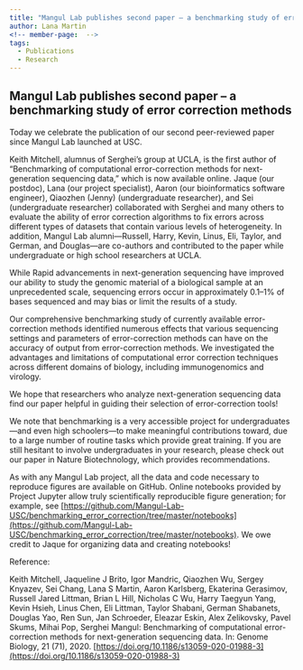 ```yaml
---
title: "Mangul Lab publishes second paper – a benchmarking study of error correction methods"
author: Lana Martin
<!-- member-page:  -->
tags:
  - Publications
  - Research
---
```


## Mangul Lab publishes second paper – a benchmarking study of error correction methods

Today we celebrate the publication of our second peer-reviewed paper since Mangul Lab launched at USC.

Keith Mitchell, alumnus of Serghei’s group at UCLA, is the first author of  “Benchmarking of computational error-correction methods for next-generation sequencing data,” which is now available online. Jaque (our postdoc), Lana (our project specialist), Aaron (our bioinformatics software engineer), Qiaozhen (Jenny) (undergraduate researcher), and Sei (undergraduate researcher) collaborated with Serghei and many others to evaluate the ability of error correction algorithms to fix errors across different types of datasets that contain various levels of heterogeneity. In addition, Mangul Lab alumni—Russell, Harry, Kevin, Linus, Eli, Taylor, and German, and Douglas—are co-authors and contributed to the paper while undergraduate or high school researchers at UCLA.

While Rapid advancements in next-generation sequencing have improved our ability to study the genomic material of a biological sample at an unprecedented scale, sequencing errors occur in approximately 0.1–1% of bases sequenced and may bias or limit the results of a study.

Our comprehensive benchmarking study of currently available error-correction methods identified numerous effects that various sequencing settings and parameters of error-correction methods can have on the accuracy of output from error-correction methods. We investigated the advantages and limitations of computational error correction techniques across different domains of biology, including immunogenomics and virology.

We hope that researchers who analyze next-generation sequencing data find our paper helpful in guiding their selection of error-correction tools!

We note that benchmarking is a very accessible project for undergraduates—and even high schoolers—to make meaningful contributions toward, due to a large number of routine tasks which provide great training. If you are  still hesitant to involve undergraduates in your research, please check out our paper in Nature Biotechnology, which provides recommendations.

As with any Mangul Lab project, all the data and code necessary to reproduce figures are available on GitHub. Online notebooks provided by Project Jupyter allow truly scientifically reproducible figure generation; for example, see [https://github.com/Mangul-Lab-USC/benchmarking_error_correction/tree/master/notebooks](https://github.com/Mangul-Lab-USC/benchmarking_error_correction/tree/master/notebooks). We owe credit to Jaque for organizing data and creating notebooks!

Reference:

Keith Mitchell, Jaqueline J Brito, Igor Mandric, Qiaozhen Wu, Sergey Knyazev, Sei Chang, Lana S Martin, Aaron Karlsberg, Ekaterina Gerasimov, Russell Jared Littman, Brian L Hill, Nicholas C Wu, Harry Taegyun Yang, Kevin Hsieh, Linus Chen, Eli Littman, Taylor Shabani, German Shabanets, Douglas Yao, Ren Sun, Jan Schroeder, Eleazar Eskin, Alex Zelikovsky, Pavel Skums, Mihai Pop, Serghei Mangul: Benchmarking of computational error-correction methods for next-generation sequencing data. In: Genome Biology, 21 (71), 2020.
[https://doi.org/10.1186/s13059-020-01988-3](https://doi.org/10.1186/s13059-020-01988-3)


